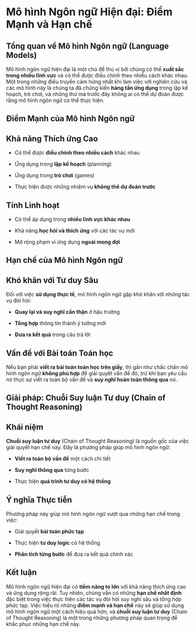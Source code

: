 # Mô hình Ngôn ngữ Hiện đại: Điểm Mạnh và Hạn chế

## Tổng quan về Mô hình Ngôn ngữ (Language Models)

Mô hình ngôn ngữ hiện đại là một chủ đề thú vị bởi chúng có thể **xuất sắc trong nhiều lĩnh vực** và có thể được điều chỉnh theo nhiều cách khác nhau. Một trong những điều truyền cảm hứng nhất khi làm việc với nghiên cứu và các mô hình này là chúng ta đã chứng kiến **hàng tấn ứng dụng** trong lập kế hoạch, trò chơi, và những thứ mà trước đây không ai có thể dự đoán được rằng mô hình ngôn ngữ có thể thực hiện.

## Điểm Mạnh của Mô hình Ngôn ngữ

## Khả năng Thích ứng Cao

- Có thể được **điều chỉnh theo nhiều cách** khác nhau
    
- Ứng dụng trong **lập kế hoạch** (planning)
    
- Ứng dụng trong **trò chơi** (games)
    
- Thực hiện được những nhiệm vụ **không thể dự đoán trước**
    

## Tính Linh hoạt

- Có thể áp dụng trong **nhiều lĩnh vực khác nhau**
    
- Khả năng **học hỏi và thích ứng** với các tác vụ mới
    
- Mở rộng phạm vi ứng dụng **ngoài mong đợi**
    

## Hạn chế của Mô hình Ngôn ngữ

## Khó khăn với Tư duy Sâu

Đối với việc **sử dụng thực tế**, mô hình ngôn ngữ gặp khó khăn với những tác vụ đòi hỏi:

- **Quay lại và suy nghĩ cẩn thận** ở hậu trường
    
- **Tổng hợp** thông tin thành ý tưởng mới
    
- **Đưa ra kết quả** trong câu trả lời
    

## Vấn đề với Bài toán Toán học

Nếu bạn phải **viết ra bài toán toán học trên giấy**, thì gần như chắc chắn mô hình ngôn ngữ **không phù hợp** để giải quyết vấn đề đó, trừ khi bạn yêu cầu nó thực sự viết ra toàn bộ vấn đề và **suy nghĩ hoàn toàn thông qua** nó.

## Giải pháp: Chuỗi Suy luận Tư duy (Chain of Thought Reasoning)

## Khái niệm

**Chuỗi suy luận tư duy** (Chain of Thought Reasoning) là nguồn gốc của việc giải quyết hạn chế này. Đây là phương pháp giúp mô hình ngôn ngữ:

- **Viết ra toàn bộ vấn đề** một cách chi tiết
    
- **Suy nghĩ thông qua** từng bước
    
- Thực hiện **quá trình tư duy có hệ thống**
    

## Ý nghĩa Thực tiễn

Phương pháp này giúp mô hình ngôn ngữ vượt qua những hạn chế trong việc:

- Giải quyết **bài toán phức tạp**
    
- Thực hiện **tư duy logic** có hệ thống
    
- **Phân tích từng bước** để đưa ra kết quả chính xác
    

## Kết luận

Mô hình ngôn ngữ hiện đại có **tiềm năng to lớn** với khả năng thích ứng cao và ứng dụng rộng rãi. Tuy nhiên, chúng vẫn có những **hạn chế nhất định** đặc biệt trong việc thực hiện các tác vụ đòi hỏi suy nghĩ sâu và tổng hợp phức tạp. Việc hiểu rõ những **điểm mạnh và hạn chế** này sẽ giúp sử dụng mô hình ngôn ngữ một cách hiệu quả hơn, và **chuỗi suy luận tư duy** (Chain of Thought Reasoning) là một trong những phương pháp quan trọng để khắc phục những hạn chế này.